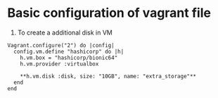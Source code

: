 # Basic configuration of vagrant file

1. To create a additional disk in VM
```
Vagrant.configure("2") do |config|
  config.vm.define "hashicorp" do |h|
    h.vm.box = "hashicorp/bionic64"
    h.vm.provider :virtualbox

    **h.vm.disk :disk, size: "10GB", name: "extra_storage"**
  end
end
```
